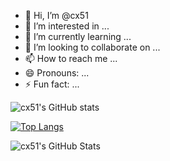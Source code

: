- 👋 Hi, I’m @cx51
- 👀 I’m interested in ...
- 🌱 I’m currently learning ...
- 💞️ I’m looking to collaborate on ...
- 📫 How to reach me ...
- 😄 Pronouns: ...
- ⚡ Fun fact: ...

![cx51's GitHub stats](https://github-readme-stats.vercel.app/api?username=cx51&show_icons=true&theme=transparent)

[![Top Langs](https://github-readme-stats.vercel.app/api/top-langs/?username=cx51&layout=donut&theme=transparent)](https://github.com/cx51/github-readme-stats)

<div align="left">
    <img src="https://github-profile-summary-cards.vercel.app/api/cards/profile-details?username=cx51&theme=github_dark" alt="cx51's GitHub Stats"/>
</div>

<!---
cx51/cx51 is a ✨ special ✨ repository because its `README.md` (this file) appears on your GitHub profile.
You can click the Preview link to take a look at your changes.
--->
